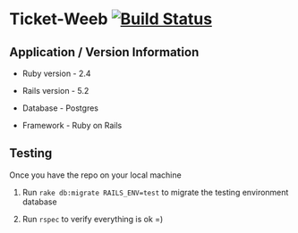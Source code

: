 # Ticket-Weeb [![Build Status](https://travis-ci.org/pwenig/tick-weeb.svg?branch=master)](https://travis-ci.org/pwenig/tick-weeb)

## Application / Version Information

* Ruby version - 2.4

* Rails version - 5.2

* Database - Postgres

* Framework - Ruby on Rails


## Testing

Once you have the repo on your local machine

1) Run `rake db:migrate RAILS_ENV=test` to migrate the testing environment database

2) Run `rspec` to verify everything is ok =)

